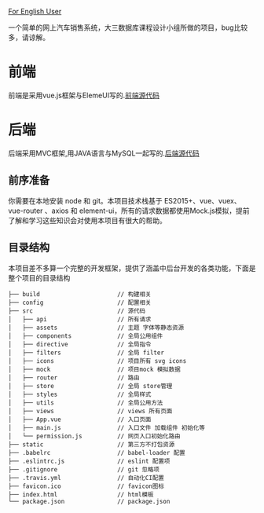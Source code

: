 [For English User](https://github.com/lipses/CarShop/blob/master/README.md)

一个简单的网上汽车销售系统，大三数据库课程设计小组所做的项目，bug比较多，请谅解。
# 前端
前端是采用vue.js框架与ElemeUI写的.[前端源代码](https://github.com/lipses/CarShop/tree/browser)
# 后端
后端采用MVC框架,用JAVA语言与MySQL一起写的.[后端源代码](https://github.com/lipses/CarShop/tree/server)

## 前序准备
你需要在本地安装 node 和 git。本项目技术栈基于 ES2015+、vue、vuex、vue-router 、axios 和 element-ui，所有的请求数据都使用Mock.js模拟，提前了解和学习这些知识会对使用本项目有很大的帮助。

## 目录结构
本项目差不多算一个完整的开发框架，提供了涵盖中后台开发的各类功能，下面是整个项目的目录结构
```text
├── build                      // 构建相关
├── config                     // 配置相关
├── src                        // 源代码
│   ├── api                    // 所有请求
│   ├── assets                 // 主题 字体等静态资源
│   ├── components             // 全局公用组件
│   ├── directive              // 全局指令
│   ├── filters                // 全局 filter
│   ├── icons                  // 项目所有 svg icons
│   ├── mock                   // 项目mock 模拟数据
│   ├── router                 // 路由
│   ├── store                  // 全局 store管理
│   ├── styles                 // 全局样式
│   ├── utils                  // 全局公用方法
│   ├── views                  // views 所有页面
│   ├── App.vue                // 入口页面
│   ├── main.js                // 入口文件 加载组件 初始化等
│   └── permission.js          // 网页入口初始化路由
├── static                     // 第三方不打包资源
├── .babelrc                   // babel-loader 配置
├── .eslintrc.js               // eslint 配置项
├── .gitignore                 // git 忽略项
├── .travis.yml                // 自动化CI配置
├── favicon.ico                // favicon图标
├── index.html                 // html模板
└── package.json               // package.json
```
